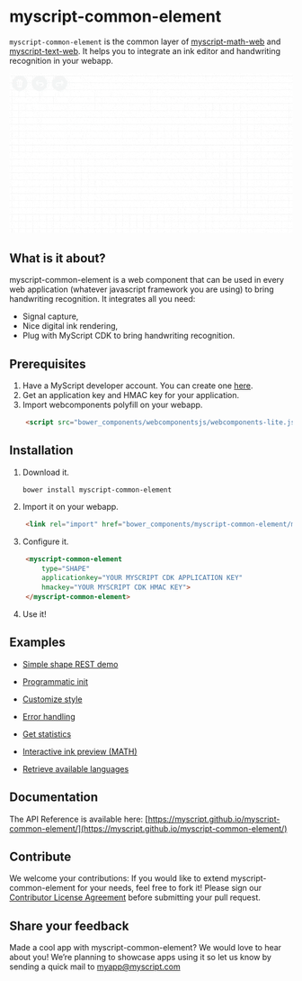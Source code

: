 # myscript-common-element

`myscript-common-element` is the common layer of [myscript-math-web](https://github.com/MyScript/myscript-math-web) and [myscript-text-web](https://github.com/MyScript/myscript-text-web). 
It helps you to integrate an ink editor and handwriting recognition in your webapp.
 
![myscript-common-element preview](./preview.gif)

## What is it about?

myscript-common-element is a web component that can be used in every web application (whatever javascript framework you are using) to bring handwriting recognition. 
It integrates all you need:
* Signal capture,
* Nice digital ink rendering,
* Plug with MyScript CDK to bring handwriting recognition.

## Prerequisites

1. Have a MyScript developer account. You can create one [here](https://dev.myscript.com/).
2. Get an application key and HMAC key for your application.
3. Import webcomponents polyfill on your webapp.

```html
    <script src="bower_components/webcomponentsjs/webcomponents-lite.js"></script>
```
 
## Installation

1. Download it.

       bower install myscript-common-element

2. Import it on your webapp.

```html
    <link rel="import" href="bower_components/myscript-common-element/myscript-common-element.html">
```

3. Configure it.

```html
    <myscript-common-element
        type="SHAPE"
        applicationkey="YOUR MYSCRIPT CDK APPLICATION KEY"
        hmackey="YOUR MYSCRIPT CDK HMAC KEY">
    </myscript-common-element>
```
   
4. Use it!

## Examples

* [Simple shape REST demo](./demo/index.html)
* [Programmatic init](demo/programmatic-init.html)
* [Customize style](./demo/customstyle.html)
* [Error handling](./demo/init-error.html)
* [Get statistics](./demo/stats.html)
* [Interactive ink preview (MATH)](./demo/iink_preview.html)


* [Retrieve available languages](./demo/languages.html)

## Documentation

The API Reference is available here: [https://myscript.github.io/myscript-common-element/](https://myscript.github.io/myscript-common-element/)

## Contribute

We welcome your contributions:
If you would like to extend myscript-common-element for your needs, feel free to fork it!
Please sign our [Contributor License Agreement](CONTRIBUTING.md) before submitting your pull request.

## Share your feedback

Made a cool app with myscript-common-element? We would love to hear about you!
We’re planning to showcase apps using it so let us know by sending a quick mail to [myapp@myscript.com](mailto://myapp@myscript.com)
